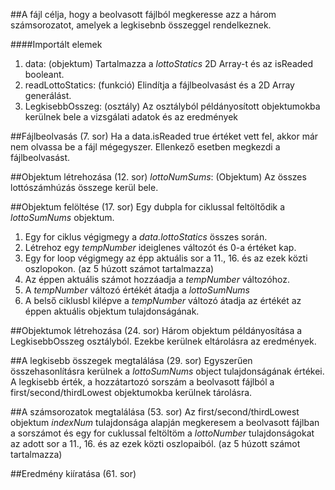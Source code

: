 ##A fájl célja, hogy a beolvasott fájlból megkeresse azz a három számsorozatot, amelyek a legkisebnb összeggel rendelkeznek.

####Importált elemek
1. data: (objektum) Tartalmazza a *lottoStatics* 2D Array-t és az isReaded booleant.
2. readLottoStatics: (funkció) Elindítja a fájlbeolvasást és a 2D Array generálást.
3. LegkisebbOsszeg: (osztály) Az osztályból példányosított objektumokba kerülnek bele a vizsgálati adatok és az eredmények

##Fájlbeolvasás (7. sor)
Ha a data.isReaded true értéket vett fel, akkor már nem olvassa be a fájl mégegyszer. Ellenkező esetben megkezdi a fájlbeolvasást.

##Objektum létrehozása (12. sor)
*lottoNumSums*: (Objektum) Az összes lottószámhúzás összege kerül bele.

##Objektum felöltése (17. sor)
Egy dubpla for ciklussal feltöltődik a *lottoSumNums* objektum.
1. Egy for ciklus végigmegy a *data.lottoStatics* összes során.
2. Létrehoz egy *tempNumber* ideiglenes változót és 0-a értéket kap.
3. Egy for loop végigmegy az épp aktuális sor a 11., 16. és az ezek közti oszlopokon. (az 5 húzott számot tartalmazza)
4. Az éppen aktuális számot hozzáadja a *tempNumber* változóhoz.
5. A *tempNumber* változó értékét átadja a *lottoSumNums*
6. A belső ciklusbl kilépve a *tempNumber* változó átadja az értékét az éppen aktuális objektum tulajdonságának.

##Objektumok létrehozása (24. sor)
Három objektum példányosítása a LegkisebbOsszeg osztályból. Ezekbe kerülnek eltárolásra az eredmények.

##A legkisebb összegek megtalálása (29. sor)
Egyszerűen összehasonlításra kerülnek a *lottoSumNums* object tulajdonságának értékei. A legkisebb érték, a hozzátartozó sorszám a beolvasott fájlból a first/second/thirdLowest objektumokba kerülnek tárolásra.

##A számsorozatok megtalálása (53. sor)
Az first/second/thirdLowest objektum *indexNum* tulajdonsága alapján megkeresem a beolvasott fájlban a sorszámot és egy for cuklussal feltöltöm a *lottoNumber* tulajdonságokat az adott sor a 11., 16. és az ezek közti oszlopaiból. (az 5 húzott számot tartalmazza)

##Eredmény kiíratása (61. sor)
